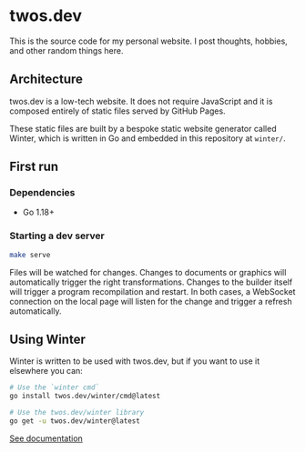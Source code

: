 # twos.dev

This is the source code for my personal website. I post thoughts, hobbies, and
other random things here.

## Architecture

twos.dev is a low-tech website. It does not require JavaScript and it is
composed entirely of static files served by GitHub Pages.

These static files are built by a bespoke static website generator called
Winter, which is written in Go and embedded in this repository at `winter/`.

## First run

### Dependencies

- Go 1.18+

### Starting a dev server

```sh
make serve
```

Files will be watched for changes. Changes to documents or graphics will
automatically trigger the right transformations. Changes to the builder
itself will trigger a program recompilation and restart. In both cases, a
WebSocket connection on the local page will listen for the change and trigger a
refresh automatically.

## Using Winter

Winter is written to be used with twos.dev, but if you want to use it elsewhere
you can:

```sh
# Use the `winter cmd`
go install twos.dev/winter/cmd@latest

# Use the twos.dev/winter library
go get -u twos.dev/winter@latest
```

[See documentation](https://pkg.go.dev/twos.dev/winter)
